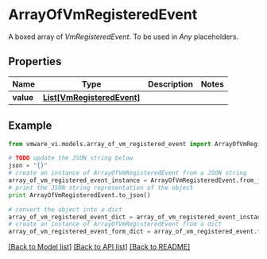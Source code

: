 # ArrayOfVmRegisteredEvent

A boxed array of *VmRegisteredEvent*. To be used in *Any* placeholders. 

## Properties
Name | Type | Description | Notes
------------ | ------------- | ------------- | -------------
**value** | [**List[VmRegisteredEvent]**](VmRegisteredEvent.md) |  | 

## Example

```python
from vmware_vi.models.array_of_vm_registered_event import ArrayOfVmRegisteredEvent

# TODO update the JSON string below
json = "{}"
# create an instance of ArrayOfVmRegisteredEvent from a JSON string
array_of_vm_registered_event_instance = ArrayOfVmRegisteredEvent.from_json(json)
# print the JSON string representation of the object
print ArrayOfVmRegisteredEvent.to_json()

# convert the object into a dict
array_of_vm_registered_event_dict = array_of_vm_registered_event_instance.to_dict()
# create an instance of ArrayOfVmRegisteredEvent from a dict
array_of_vm_registered_event_form_dict = array_of_vm_registered_event.from_dict(array_of_vm_registered_event_dict)
```
[[Back to Model list]](../README.md#documentation-for-models) [[Back to API list]](../README.md#documentation-for-api-endpoints) [[Back to README]](../README.md)


